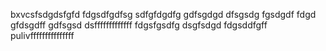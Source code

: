 bxvcsfsdgdsfgfd fdgsdfgdfsg
sdfgfdgdfg
gdfsgdgd
dfsgsdg
fgsdgdf
fdgd
gfdsgdff
gdfsgsd
dsfffffffffffff
fdgsfgsdfg
dsgfsdgd
fdgsddfgff
pulivfffffffffffffff
